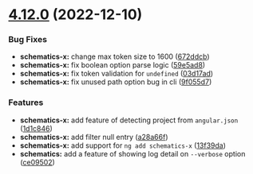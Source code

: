 # [4.12.0](https://github.com/nontangent/ng-atomic/compare/v4.11.2...v4.12.0) (2022-12-10)


### Bug Fixes

* **schematics-x:** change max token size to 1600 ([672ddcb](https://github.com/nontangent/ng-atomic/commit/672ddcb00ff9a124790dab60b2fc9ede1c37ff2b))
* **schematics-x:** fix boolean option parse logic ([59e5ad8](https://github.com/nontangent/ng-atomic/commit/59e5ad8a91bcaa1b278365ef03a27151909beb47))
* **schematics-x:** fix token validation for `undefined` ([03d17ad](https://github.com/nontangent/ng-atomic/commit/03d17ad4739b61e38aefe20328227989be2cdbd2))
* **schematics-x:** fix unused path option bug in cli ([9f055d7](https://github.com/nontangent/ng-atomic/commit/9f055d7dcfe45efd766e5692f0f2f3d415545012))


### Features

* **schematics-x:** add feature of detecting project from `angular.json` ([1d1c846](https://github.com/nontangent/ng-atomic/commit/1d1c8461847ba4b1c426bcf36aec5950b722ad80))
* **schematics-x:** add filter null entry ([a28a66f](https://github.com/nontangent/ng-atomic/commit/a28a66faf93f195dc1d3edd77f5100dfe9d2d9d8))
* **schematics-x:** add support for `ng add schematics-x` ([13f39da](https://github.com/nontangent/ng-atomic/commit/13f39da3b877d41a3bff830991cf24222831fe2b))
* **schematics:** add a feature of showing log detail on `--verbose` option ([ce09502](https://github.com/nontangent/ng-atomic/commit/ce09502573350c72b1c09fc4c3796a92e3b7dff8))
